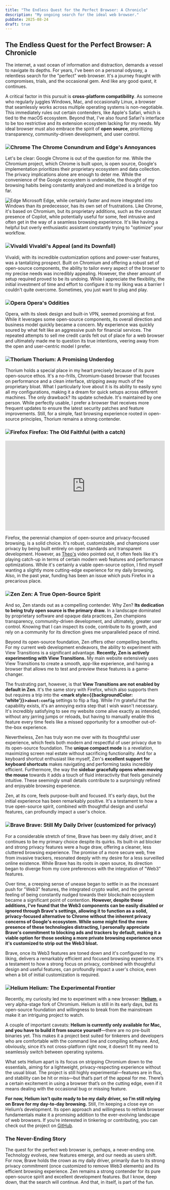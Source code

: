 ```yaml
---
title: "The Endless Quest for the Perfect Browser: A Chronicle"
description: "My ongoing search for the ideal web browser."
pubDate: 2025-08-24
draft: true
---
```


## The Endless Quest for the Perfect Browser: A Chronicle

The internet, a vast ocean of information and distraction, demands a vessel to
navigate its depths. For years, I've been on a personal odyssey, a relentless
search for the "perfect" web browser. It's a journey fraught with compromises,
trials, and the occasional gem. And like any good quest, it continues.

A critical factor in this pursuit is **cross-platform compatibility**. As
someone who regularly juggles Windows, Mac, and occasionally Linux, a browser
that seamlessly works across multiple operating systems is non-negotiable. This
immediately rules out certain contenders, like Apple's Safari, which is tied to
the macOS ecosystem. Beyond that, I've also found Safari's interface to be too
restrictive and its extension ecosystem lacking for my needs. My ideal browser
must also embrace the spirit of **open source**, prioritizing transparency,
community-driven development, and user control.

### ![Chrome](https://avatars.githubusercontent.com/u/1778935?s=48&v=4) The Chrome Conundrum and Edge's Annoyances

Let's be clear: Google Chrome is out of the question for me. While the
Chromium project, which Chrome is built upon, is open source, Google's
implementation prioritizes their proprietary ecosystem and data collection. The
privacy implications alone are enough to deter me. While the convenience of the
Google ecosystem is undeniable, the thought of my browsing habits being
constantly analyzed and monetized is a bridge too far.

![Edge](https://avatars.githubusercontent.com/u/11354582?s=48&v=4) Microsoft
Edge, while certainly faster and more integrated into Windows than its
predecessor, has its own set of frustrations. Like Chrome, it's based on
Chromium, but its proprietary additions, such as the constant presence of
Copilot, while potentially useful for some, feel intrusive and often get in the
way of a seamless browsing experience. It's like having a helpful but overly
enthusiastic assistant constantly trying to "optimize" your workflow.

### ![Vivaldi](https://avatars.githubusercontent.com/u/6242659?s=48&v=4) Vivaldi's Appeal (and its Downfall)

Vivaldi, with its incredible customization options and power-user features, was
a tantalizing prospect. Built on Chromium and offering a robust set of open-source
components, the ability to tailor every aspect of the browser to my precise
needs was incredibly appealing. However, the sheer amount of setup required
proved to be its undoing. While I appreciate the flexibility, the initial
investment of time and effort to configure it to my liking was a barrier I
couldn't quite overcome. Sometimes, you just want to plug and play.

### ![Opera](https://avatars.githubusercontent.com/u/191904?s=48&v=4) Opera's Oddities

Opera, with its sleek design and built-in VPN, seemed promising at first. While
it leverages some open-source components, its overall direction and business
model quickly became a concern. My experience was quickly soured by what felt
like an aggressive push for financial services. The repeated attempts to sell
me credit cards felt out of place for a web browser and ultimately made me to
question its true intentions, veering away from the open and user-centric model
I prefer.

### ![Thorium](https://avatars.githubusercontent.com/u/45863095?s=48&v=4) Thorium: A Promising Underdog

Thorium holds a special place in my heart precisely because of its pure
open-source ethos. It's a no-frills, Chromium-based browser that focuses on
performance and a clean interface, stripping away much of the proprietary
bloat. What I particularly love about it is its ability to easily sync all my
configurations, making it a dream for quick setups across different machines.
The only drawback? Its update schedule. It's maintained by one person. While perfectly usable, I prefer a
browser that receives more frequent updates to ensure the latest security
patches and feature improvements. Still, for a simple, fast browsing experience
rooted in open-source principles, Thorium remains a strong contender.

### ![Firefox](https://avatars.githubusercontent.com/u/148481591?s=48&v=4) Firefox: The Old Faithful (with a catch)

<!-- Theo's Video Embed (Responsive and Centered) -->
<div style="position: relative; width: 100%; max-width: 560px; margin: 0 auto; padding-bottom: 56.25%; height: 0; overflow: hidden;">
  <iframe
    src="https://www.youtube.com/embed/mmjUlFIaNLE?si=Ig8Gw9Ope-PZ7m8Q"
    title="YouTube video player"
    allow="accelerometer; autoplay; clipboard-write; encrypted-media; gyroscope; picture-in-picture; web-share"
    referrerpolicy="strict-origin-when-cross-origin"
    allowfullscreen
    style="position: absolute; top: 0; left: 0; width: 100%; height: 100%; border: none; display: block;"
  ></iframe>
</div>

Firefox, the perennial champion of open-source and privacy-focused browsing, is
a solid choice. It's robust, customizable, and champions user privacy by being
built entirely on open standards and transparent development. However, as
[Theo's](https://t3.gg/) video pointed out, it often feels like it's playing
catch-up in terms of certain modern web features and performance optimizations.
While it's certainly a viable open-source option, I find myself wanting a
slightly more cutting-edge experience for my daily browsing. Also, in the past year, funding has been an issue which puts Firefox in a precarious place.

### ![Zen](https://avatars.githubusercontent.com/u/165225155?s=48&v=4) Zen: A True Open-Source Spirit

And so, Zen stands out as a compelling contender. Why Zen? **Its dedication to
being truly open source is the primary draw.** In a landscape dominated by
proprietary software and opaque data practices, Zen champions transparency,
community-driven development, and ultimately, greater user control. Knowing
that I can inspect its code, contribute to its growth, and rely on a community
for its direction gives me unparalleled peace of mind.

Beyond its open-source foundation, Zen offers other compelling benefits. For my
current web development endeavors, the ability to experiment with View
Transitions is a significant advantage. **Recently, Zen is actively
experimenting with View Transitions.** My main website extensively uses View
Transitions to create a smooth, app-like experience, and having a browser that
allows me to test and preview these features is a game-changer.

The frustrating part, however, is that **View Transitions are not enabled by
default in Zen**. It's the same story with Firefox, which also supports them but
requires a trip into the **<mark style={{backgroundColor: 'white'}}>`about:config`</mark>**
settings to flip a flag. While I'm grateful that the capability exists, it's an
annoying extra step that I wish wasn't necessary. It's incredibly satisfying to
see my website come alive exactly as intended, without any jarring jumps or
reloads, but having to manually enable this feature every time feels like a
missed opportunity for a smoother out-of-the-box experience.

Nevertheless, Zen has truly won me over with its thoughtful user experience,
which feels both modern and respectful of user privacy due to its open-source
foundation. The **unique compact mode** is a revelation, maximizing screen real
estate without sacrificing functionality. And for a keyboard shortcut enthusiast
like myself, Zen's **excellent support for keyboard shortcuts** makes navigating
and performing tasks incredibly efficient. Furthermore, the way the **sidebar
gracefully opens when moving the mouse** towards it adds a touch of fluid
interactivity that feels genuinely intuitive. These seemingly small details
contribute to a surprisingly refined and enjoyable browsing experience.

Zen, at its core, feels purpose-built and focused. It's early days, but the
initial experience has been remarkably positive. It's a testament to how a true
open-source spirit, combined with thoughtful design and useful features, can
profoundly impact a user's choice.

### ![Brave](https://avatars.githubusercontent.com/u/12301619?s=48&v=4) Brave: Still My Daily Driver (customized for privacy)

For a considerable stretch of time, Brave has been my daily driver, and it
continues to be my primary choice despite its quirks. Its built-in ad blocker
and strong privacy features were a huge draw, offering a cleaner, less
cluttered browsing experience. The promise of a more secure web, free from
invasive trackers, resonated deeply with my desire for a less surveilled
online existence. While Brave has its roots in open source, its direction began
to diverge from my core preferences with the integration of "Web3" features.

Over time, a creeping sense of unease began to settle in as the incessant push
for "Web3" features, the integrated crypto wallet, and the general feeling of
being constantly nudged towards their blockchain ecosystem became a significant
point of contention. **However, despite these additions, I've found that the
Web3 components can be easily disabled or ignored through Brave's settings,
allowing it to function as a solid, privacy-focused alternative to Chrome
without the inherent privacy concerns of Google's ecosystem. While some might
find the mere presence of these technologies distracting, I personally
appreciate Brave's commitment to blocking ads and trackers by default, making
it a viable option for those seeking a more private browsing experience once it's
customized to strip out the Web3 bloat.**

Brave, once its Web3 features are toned down and it's configured to my liking,
delivers a remarkably efficient and focused browsing experience. It's a
testament to how a strong focus on privacy, combined with thoughtful design and
useful features, can profoundly impact a user's choice, even when a bit of initial
customization is required.

### ![Helium](https://avatars.githubusercontent.com/u/152056268?s=48&v=4) Helium: The Experimental Frontier

Recently, my curiosity led me to experiment with a new browser: [**Helium**](https://github.com/imputnet/helium-chromium.git), a very alpha-stage fork of Chromium. Helium is still in its early days, but its open-source foundation and willingness to break from the mainstream make it an intriguing project to watch.

A couple of important caveats: **Helium is currently only available for Mac, and you have to build it from source yourself**—there are no pre-built binaries yet. This makes it a project best suited for tinkerers and developers who are comfortable with the command line and compiling software. And, obviously, since it’s not cross-platform right now, it doesn’t fit my need to seamlessly switch between operating systems.

What sets Helium apart is its focus on stripping Chromium down to the essentials, aiming for a lightweight, privacy-respecting experience without the usual bloat. The project is still highly experimental—features are in flux, and stability can be hit or miss—but that’s part of the appeal for me. There’s a certain excitement in using a browser that’s on the cutting edge, even if it means dealing with the occasional bug or missing feature.

**For now, Helium isn’t quite ready to be my daily driver, so I’m still relying on Brave for my day-to-day browsing.** Still, I’m keeping a close eye on Helium’s development. Its open approach and willingness to rethink browser fundamentals make it a promising addition to the ever-evolving landscape of web browsers. If you’re interested in tinkering or contributing, you can check out the project on [GitHub](https://github.com/imputnet/helium-chromium.git).

### The Never-Ending Story

The quest for the perfect web browser is, perhaps, a never-ending one. Technology
evolves, new features emerge, and our needs as users shift. For now, Brave holds
the crown as my daily driver, primarily due to its strong privacy commitment (once
customized to remove Web3 elements) and its efficient browsing experience. Zen
remains a strong contender for its pure open-source spirit and excellent
development features. But I know, deep down, that the search will continue. And
that, in itself, is part of the fun.
